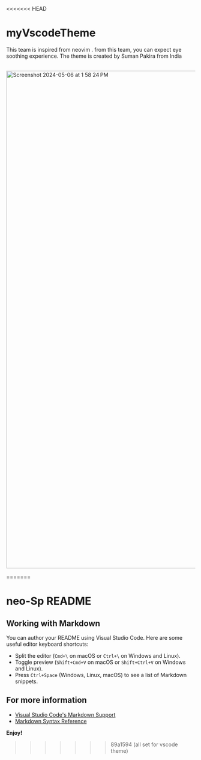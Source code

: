 <<<<<<< HEAD
# myVscodeTheme
This team is inspired from neovim . from this team, you can expect eye soothing experience. The theme is created by Suman Pakira from India
<br />
<br />

<img width="1324" alt="Screenshot 2024-05-06 at 1 58 24 PM" src="https://github.com/maxwithbug/myVscodeTheme/assets/121168928/c98ee061-2c58-40e7-9e69-a8325c582b1a">

=======
# neo-Sp README

## Working with Markdown

You can author your README using Visual Studio Code. Here are some useful editor keyboard shortcuts:

* Split the editor (`Cmd+\` on macOS or `Ctrl+\` on Windows and Linux).
* Toggle preview (`Shift+Cmd+V` on macOS or `Shift+Ctrl+V` on Windows and Linux).
* Press `Ctrl+Space` (Windows, Linux, macOS) to see a list of Markdown snippets.

## For more information

* [Visual Studio Code's Markdown Support](http://code.visualstudio.com/docs/languages/markdown)
* [Markdown Syntax Reference](https://help.github.com/articles/markdown-basics/)

**Enjoy!**
>>>>>>> 89a1594 (all set for vscode theme)
